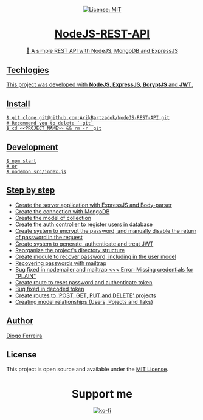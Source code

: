 <div align="center" style="margin-bottom:30px;">
  
[![License: MIT](https://img.shields.io/badge/License-MIT-blue.svg)](https://opensource.org/licenses/MIT) <a href="https://diogodeveloper.netlify.com" alt="Developer">

# NodeJS-REST-API
🔐 A simple REST API with NodeJS, MongoDB and ExpressJS

</div>

## Techlogies

This project was developed with **NodeJS**, **ExpressJS**, **BcryptJS** and **JWT**.

## Install

```
$ git clone git@github.com:ArikBartzadok/NodeJS-REST-API.git
# Recommend you to delete `.git`
$ cd <<PROJECT_NAME>> && rm -r .git
```

## Development
```
$ npm start
# or
$ nodemon src/index.js
```

## Step by step

- Create the server application with ExpressJS and Body-parser
- Create the connection with MongoDB
- Create the model of collection
- Create the auth controller to register users in database
- Create system to encrypt the password, and manually disable the return of password in the request
- Create system to generate, authenticate and treat JWT
- Reorganize the project's directory structure
- Create module to recover password, including in the user model
- Recovering passwords with mailtrap
- Bug fixed in nodemailer and mailtrap <<< Error: Missing credentials for "PLAIN"
- Create route to reset password and authenticate token
- Bug fixed in decoded token
- Create routes to 'POST, GET, PUT and DELETE' projects
- Creating model relationships (Users, Pojects and Taks)

## Author

[Diogo Ferreira](https://diogodeveloper.netlify.app/)

## License

This project is open source and available under the [MIT License](LICENSE).

<div align="center" style="margin-bottom:30px">
  
# Support me

[![ko-fi](https://www.ko-fi.com/img/githubbutton_sm.svg)](https://ko-fi.com/C0C81IJH6)

</div>
